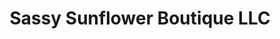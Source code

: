 ---
title: "Sassy Sunflower Boutique LLC"
url: /elberfeld/sassy-sunflower-boutique-llc/
shop: clothes
---